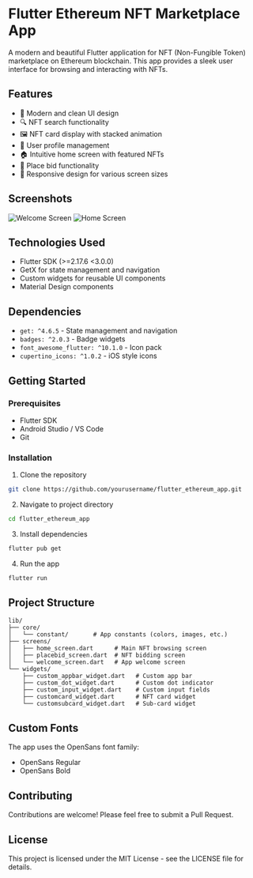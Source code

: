 # Flutter Ethereum NFT Marketplace App

A modern and beautiful Flutter application for NFT (Non-Fungible Token) marketplace on Ethereum blockchain. This app provides a sleek user interface for browsing and interacting with NFTs.

## Features

- 🎨 Modern and clean UI design
- 🔍 NFT search functionality
- 🖼️ NFT card display with stacked animation
- 👤 User profile management
- 🏠 Intuitive home screen with featured NFTs
- 🎯 Place bid functionality
- 📱 Responsive design for various screen sizes

## Screenshots

![Welcome Screen](assets/screenshot/one.jpg)
![Home Screen](assets/screenshot/two.jpg)

## Technologies Used

- Flutter SDK (>=2.17.6 <3.0.0)
- GetX for state management and navigation
- Custom widgets for reusable UI components
- Material Design components

## Dependencies

- `get: ^4.6.5` - State management and navigation
- `badges: ^2.0.3` - Badge widgets
- `font_awesome_flutter: ^10.1.0` - Icon pack
- `cupertino_icons: ^1.0.2` - iOS style icons

## Getting Started

### Prerequisites

- Flutter SDK
- Android Studio / VS Code
- Git

### Installation

1. Clone the repository
```bash
git clone https://github.com/yourusername/flutter_ethereum_app.git
```

2. Navigate to project directory
```bash
cd flutter_ethereum_app
```

3. Install dependencies
```bash
flutter pub get
```

4. Run the app
```bash
flutter run
```

## Project Structure

```
lib/
├── core/
│   └── constant/       # App constants (colors, images, etc.)
├── screens/
│   ├── home_screen.dart      # Main NFT browsing screen
│   ├── placebid_screen.dart  # NFT bidding screen
│   └── welcome_screen.dart   # App welcome screen
└── widgets/
    ├── custom_appbar_widget.dart   # Custom app bar
    ├── custom_dot_widget.dart      # Custom dot indicator
    ├── custom_input_widget.dart    # Custom input fields
    ├── customcard_widget.dart      # NFT card widget
    └── customsubcard_widget.dart   # Sub-card widget
```

## Custom Fonts

The app uses the OpenSans font family:
- OpenSans Regular
- OpenSans Bold

## Contributing

Contributions are welcome! Please feel free to submit a Pull Request.

## License

This project is licensed under the MIT License - see the LICENSE file for details.
